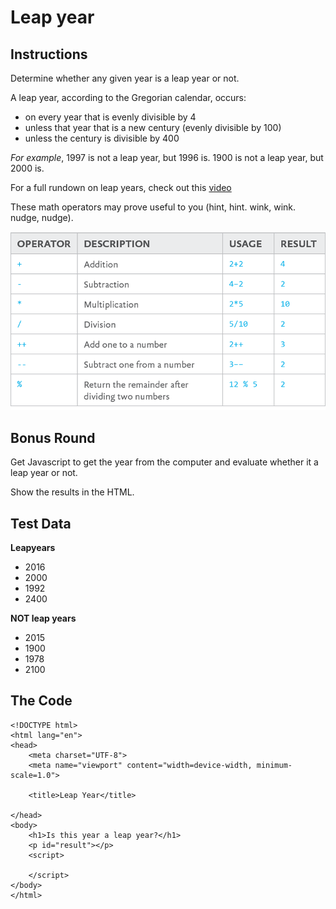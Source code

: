 # Leap year

## Instructions

Determine whether any given year is a leap year or not.

A leap year, according to the Gregorian calendar, occurs:

- on every year that is evenly divisible by 4
- unless that year that is a new century (evenly divisible by 100)
- unless the century is divisible by 400

*For example*, 1997 is not a leap year, but 1996 is. 1900 is not a leap year, but 2000 is.

For a full rundown on leap years, check out this [video](https://www.youtube.com/watch?v=xX96xng7sAE)

These math operators may prove useful to you (hint, hint. wink, wink. nudge, nudge).

![javascript math operators](math-operators.png)

## Bonus Round

Get Javascript to get the year from the computer and evaluate whether it a leap year or not. 

Show the results in the HTML.

## Test Data

**Leapyears**

- 2016
- 2000
- 1992
- 2400

**NOT leap years**

- 2015
- 1900
- 1978
- 2100

## The Code

	<!DOCTYPE html>
	<html lang="en">
	<head>
	    <meta charset="UTF-8">
	    <meta name="viewport" content="width=device-width, minimum-scale=1.0">

	    <title>Leap Year</title>

	</head>
	<body>
		<h1>Is this year a leap year?</h1>
		<p id="result"></p>
		<script>

		</script>
	</body>
	</html>

